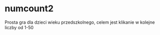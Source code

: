 # numcount2
Prosta gra dla dzieci wieku przedszkolnego, celem jest klikanie w kolejne liczby od 1-50
